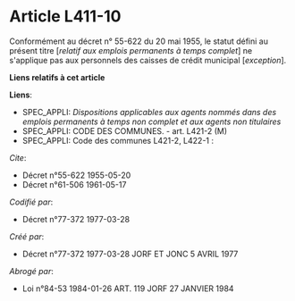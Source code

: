 # Article L411-10

Conformément au décret n° 55-622 du 20 mai 1955, le statut défini au présent titre [*relatif aux emplois permanents à temps
complet*] ne s'applique pas aux personnels des caisses de crédit municipal [*exception*].

**Liens relatifs à cet article**

**Liens**:

  - SPEC_APPLI: *Dispositions applicables aux agents nommés dans des emplois permanents à temps non complet et aux agents non titulaires*
  - SPEC_APPLI: CODE DES COMMUNES. - art. L421-2 (M)
  - SPEC_APPLI: Code des communes L421-2, L422-1 :

_Cite_:

  - Décret n°55-622 1955-05-20
  - Décret n°61-506 1961-05-17

_Codifié par_:

  - Décret n°77-372 1977-03-28

_Créé par_:

  - Décret n°77-372 1977-03-28 JORF ET JONC 5 AVRIL 1977

_Abrogé par_:

  - Loi n°84-53 1984-01-26 ART. 119 JORF 27 JANVIER 1984
